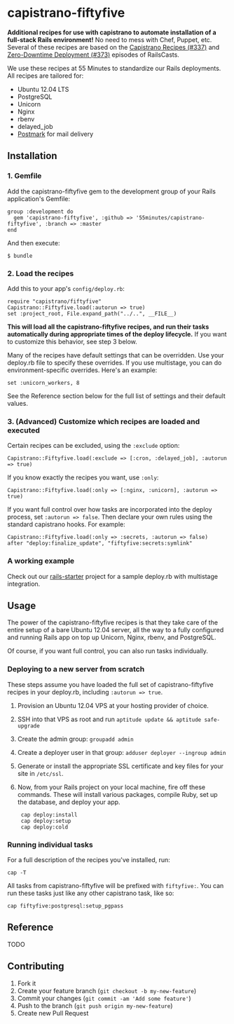 # capistrano-fiftyfive

**Additional recipes for use with capistrano to automate installation of a
full-stack Rails environment!** No need to mess with Chef, Puppet, etc.
Several of these recipes are based on the
[Capistrano Recipes (#337)][cast337] and
[Zero-Downtime Deployment (#373)][cast373] episodes of RailsCasts.

We use these recipes at 55 Minutes to standardize our Rails deployments.
All recipes are tailored for:

* Ubuntu 12.04 LTS
* PostgreSQL
* Unicorn
* Nginx
* rbenv
* delayed_job
* [Postmark][] for mail delivery


## Installation

### 1. Gemfile

Add the capistrano-fiftyfive gem to the development group of your Rails
application's Gemfile:

    group :development do
      gem 'capistrano-fiftyfive', :github => '55minutes/capistrano-fiftyfive', :branch => :master
    end

And then execute:

    $ bundle


### 2. Load the recipes

Add this to your app's `config/deploy.rb`:

    require "capistrano/fiftyfive"
    Capistrano::Fiftyfive.load(:autorun => true)
    set :project_root, File.expand_path("../..", __FILE__)

**This will load all the capistrano-fiftyfive recipes, and run their tasks
automatically during appropriate times of the deploy lifecycle.** If you
want to customize this behavior, see step 3 below.

Many of the recipes have default settings that can be overridden. Use your
deploy.rb file to specify these overrides. If you use multistage, you can do
environment-specific overrides. Here's an example:

    set :unicorn_workers, 8

See the Reference section below for the full list of settings and their
default values.


### 3. (Advanced) Customize which recipes are loaded and executed

Certain recipes can be excluded, using the `:exclude` option:

    Capistrano::Fiftyfive.load(:exclude => [:cron, :delayed_job], :autorun => true)

If you know exactly the recipes you want, use `:only`:

    Capistrano::Fiftyfive.load(:only => [:nginx, :unicorn], :autorun => true)

If you want full control over how tasks are incorporated into the deploy
process, set `:autorun => false`. Then declare your own rules using the
standard capistrano hooks. For example:

    Capistrano::Fiftyfive.load(:only => :secrets, :autorun => false)
    after "deploy:finalize_update", "fiftyfive:secrets:symlink"


### A working example

Check out our [rails-starter][] project for a sample deploy.rb with multistage
integration.


## Usage

The power of the capistrano-fiftyfive recipes is that they take care of the
entire setup of a bare Ubuntu 12.04 server, all the way to a fully configured
and running Rails app on top up Unicorn, Nginx, rbenv, and PostgreSQL.

Of course, if you want full control, you can also run tasks individually.

### Deploying to a new server from scratch

These steps assume you have loaded the full set of capistrano-fiftyfive
recipes in your deploy.rb, including `:autorun => true`.

1. Provision an Ubuntu 12.04 VPS at your hosting provider of choice.
2. SSH into that VPS as root and run `aptitude update && aptitude safe-upgrade`
3. Create the admin group: `groupadd admin`
4. Create a deployer user in that group: `adduser deployer --ingroup admin`
6. Generate or install the appropriate SSL certificate and key files for your site in `/etc/ssl`.
7. Now, from your Rails project on your local machine, fire off these commands. These will install various packages, compile Ruby, set up the database, and deploy your app.

        cap deploy:install
        cap deploy:setup
        cap deploy:cold

### Running individual tasks

For a full description of the recipes you've installed, run:

    cap -T

All tasks from capistrano-fiftyfive will be prefixed with `fiftyfive:`. You
can run these tasks just like any other capistrano task, like so:

    cap fiftyfive:postgresql:setup_pgpass


## Reference

TODO


## Contributing

1. Fork it
2. Create your feature branch (`git checkout -b my-new-feature`)
3. Commit your changes (`git commit -am 'Add some feature'`)
4. Push to the branch (`git push origin my-new-feature`)
5. Create new Pull Request


[Postmark]:https://postmarkapp.com
[cast337]:http://railscasts.com/episodes/337-capistrano-recipes
[cast373]:http://railscasts.com/episodes/373-zero-downtime-deployment
[hooks]:https://github.com/55minutes/capistrano-fiftyfive/blob/master/lib/capistrano/fiftyfive/autorun.rb
[rails-starter]:https://github.com/55minutes/rails-starter/tree/master/config
